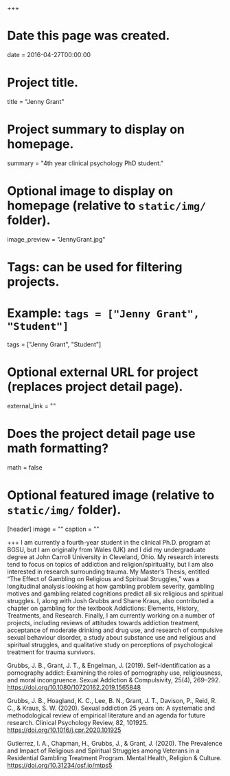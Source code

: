 +++
# Date this page was created.
date = 2016-04-27T00:00:00

# Project title.
title = "Jenny Grant"

# Project summary to display on homepage.
summary = "4th year clinical psychology PhD student."

# Optional image to display on homepage (relative to `static/img/` folder).
image_preview = "JennyGrant.jpg"

# Tags: can be used for filtering projects.
# Example: `tags = ["Jenny Grant", "Student"]`
tags = ["Jenny Grant", "Student"]

# Optional external URL for project (replaces project detail page).
external_link = ""

# Does the project detail page use math formatting?
math = false

# Optional featured image (relative to `static/img/` folder).
[header]
image = ""
caption = ""

+++
I am currently a fourth-year student in the clinical Ph.D. program at BGSU, but I am originally from Wales (UK) and I did my undergraduate degree at John Carroll University in Cleveland, Ohio.
My research interests tend to focus on topics of addiction and religion/spirituality, but I am also interested in research surrounding trauma. My Master’s Thesis, entitled “The Effect of Gambling on Religious and Spiritual Struggles,” was a longitudinal analysis looking at how gambling problem severity, gambling motives and gambling related cognitions predict all six religious and spiritual struggles. I, along with Josh Grubbs and Shane Kraus, also contributed a chapter on gambling for the textbook Addictions: Elements, History, Treatments, and Research. Finally, I am currently working on a number of projects, including reviews of attitudes towards addiction treatment, acceptance of moderate drinking and drug use, and research of compulsive sexual behaviour disorder, a study about substance use and religious and spiritual struggles, and qualitative study on perceptions of psychological treatment for trauma survivors.
  
Grubbs, J. B., Grant, J. T., & Engelman, J. (2019). Self-identification as a pornography addict: Examining the roles of pornography use, religiousness, and moral incongruence. Sexual Addiction & Compulsivity, 25(4), 269–292. https://doi.org/10.1080/10720162.2019.1565848

Grubbs, J. B., Hoagland, K. C., Lee, B. N., Grant, J. T., Davison, P., Reid, R. C., & Kraus, S. W. (2020). Sexual addiction 25 years on: A systematic and methodological review of empirical literature and an agenda for future research. Clinical Psychology Review, 82, 101925. https://doi.org/10.1016/j.cpr.2020.101925

Gutierrez, I. A., Chapman, H., Grubbs, J., & Grant, J. (2020). The Prevalence and Impact of Religious and Spiritual Struggles among Veterans in a Residential Gambling Treatment Program. Mental Health, Religion & Culture. https://doi.org/10.31234/osf.io/mtps5

